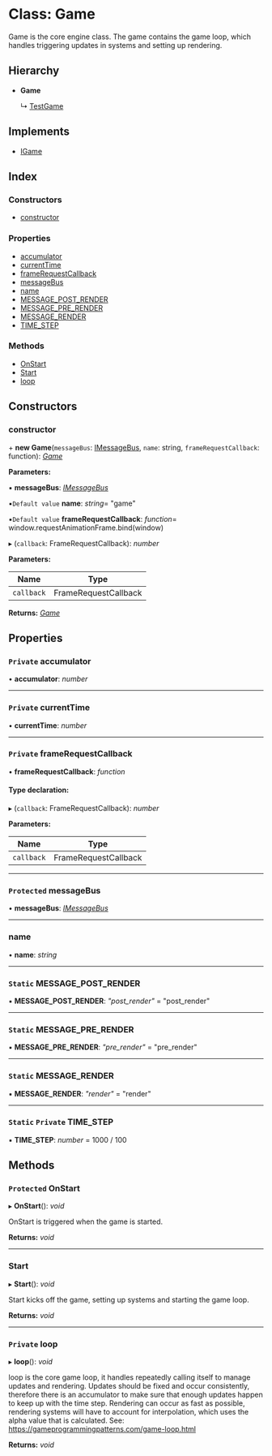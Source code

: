 
# Class: Game

Game is the core engine class.
The game contains the game loop, which handles triggering updates in systems and
setting up rendering.

## Hierarchy

* **Game**

  ↳ [TestGame](_game_test_.testgame.md)

## Implements

* [IGame](../interfaces/_igame_.igame.md)

## Index

### Constructors

* [constructor](_game_.game.md#constructor)

### Properties

* [accumulator](_game_.game.md#private-accumulator)
* [currentTime](_game_.game.md#private-currenttime)
* [frameRequestCallback](_game_.game.md#private-framerequestcallback)
* [messageBus](_game_.game.md#protected-messagebus)
* [name](_game_.game.md#name)
* [MESSAGE_POST_RENDER](_game_.game.md#static-message_post_render)
* [MESSAGE_PRE_RENDER](_game_.game.md#static-message_pre_render)
* [MESSAGE_RENDER](_game_.game.md#static-message_render)
* [TIME_STEP](_game_.game.md#static-private-time_step)

### Methods

* [OnStart](_game_.game.md#protected-onstart)
* [Start](_game_.game.md#start)
* [loop](_game_.game.md#private-loop)

## Constructors

###  constructor

\+ **new Game**(`messageBus`: [IMessageBus](../interfaces/_message_imessage_bus_.imessagebus.md), `name`: string, `frameRequestCallback`: function): *[Game](_game_.game.md)*

**Parameters:**

▪ **messageBus**: *[IMessageBus](../interfaces/_message_imessage_bus_.imessagebus.md)*

▪`Default value`  **name**: *string*= "game"

▪`Default value`  **frameRequestCallback**: *function*= window.requestAnimationFrame.bind(window)

▸ (`callback`: FrameRequestCallback): *number*

**Parameters:**

Name | Type |
------ | ------ |
`callback` | FrameRequestCallback |

**Returns:** *[Game](_game_.game.md)*

## Properties

### `Private` accumulator

• **accumulator**: *number*

___

### `Private` currentTime

• **currentTime**: *number*

___

### `Private` frameRequestCallback

• **frameRequestCallback**: *function*

#### Type declaration:

▸ (`callback`: FrameRequestCallback): *number*

**Parameters:**

Name | Type |
------ | ------ |
`callback` | FrameRequestCallback |

___

### `Protected` messageBus

• **messageBus**: *[IMessageBus](../interfaces/_message_imessage_bus_.imessagebus.md)*

___

###  name

• **name**: *string*

___

### `Static` MESSAGE_POST_RENDER

▪ **MESSAGE_POST_RENDER**: *"post_render"* = "post_render"

___

### `Static` MESSAGE_PRE_RENDER

▪ **MESSAGE_PRE_RENDER**: *"pre_render"* = "pre_render"

___

### `Static` MESSAGE_RENDER

▪ **MESSAGE_RENDER**: *"render"* = "render"

___

### `Static` `Private` TIME_STEP

▪ **TIME_STEP**: *number* = 1000 / 100

## Methods

### `Protected` OnStart

▸ **OnStart**(): *void*

OnStart is triggered when the game is started.

**Returns:** *void*

___

###  Start

▸ **Start**(): *void*

Start kicks off the game, setting up systems and starting the game loop.

**Returns:** *void*

___

### `Private` loop

▸ **loop**(): *void*

loop is the core game loop, it handles repeatedly calling itself to manage updates and rendering.
Updates should be fixed and occur consistently, therefore there is an accumulator to make sure
that enough updates happen to keep up with the time step.
Rendering can occur as fast as possible, rendering systems will have to account for interpolation,
which uses the alpha value that is calculated.
See: https://gameprogrammingpatterns.com/game-loop.html

**Returns:** *void*
